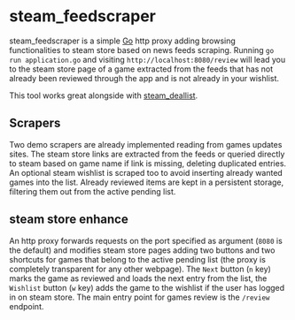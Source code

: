 # steam_feedscraper
steam_feedscraper is a simple [Go](https://golang.org) http proxy adding browsing functionalities to steam store based on news feeds scraping.
Running `go run application.go` and visiting `http://localhost:8080/review` will lead you to the steam store page of a game extracted from the feeds that has not already been reviewed through the app and is not already in your wishlist.

This tool works great alongside with [steam_deallist](https://github.com/mellotanica/steam_deallist).

## Scrapers

Two demo scrapers are already implemented reading from games updates sites.
The steam store links are extracted from the feeds or queried directly to steam based on game name if link is missing, deleting duplicated entries.
An optional steam wishlist is scraped too to avoid inserting already wanted games into the list.
Already reviewed items are kept in a persistent storage, filtering them out from the active pending list.

## steam store enhance

An http proxy forwards requests on the port specified as argument (`8080` is the default) and modifies steam store pages adding two buttons and two shortcuts for games that belong to the active pending list (the proxy is completely transparent for any other webpage).
The `Next` button (`n` key) marks the game as reviewed and loads the next entry from the list, the `Wishlist` button (`w` key) adds the game to the wishlist if the user has logged in on steam store.
The main entry point for games review is the `/review` endpoint.
